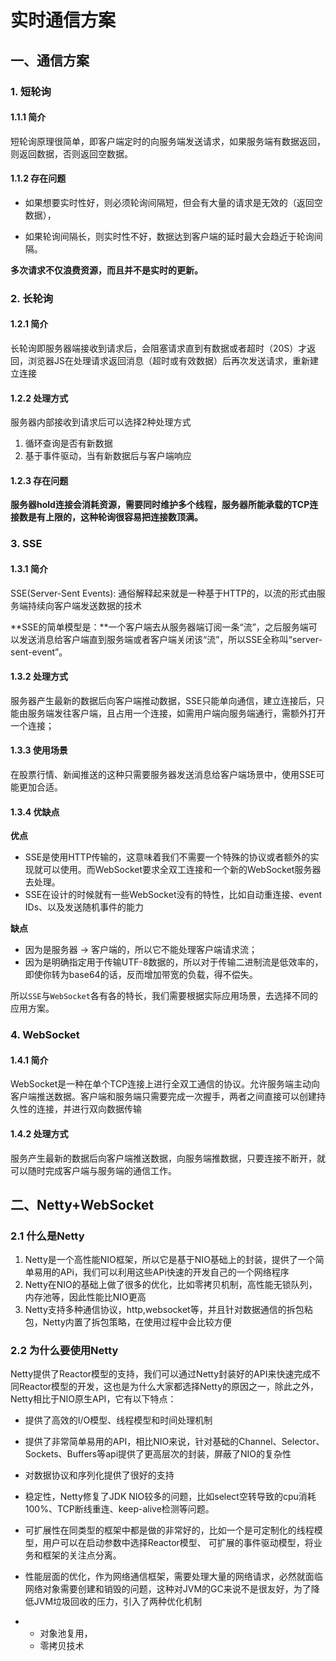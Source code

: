 # 实时通信方案

## 一、通信方案

### 1. 短轮询

#### 1.1.1 简介

短轮询原理很简单，即客户端定时的向服务端发送请求，如果服务端有数据返回，则返回数据，否则返回空数据。

#### 1.1.2 存在问题

- 如果想要实时性好，则必须轮询间隔短，但会有大量的请求是无效的（返回空数据），

- 如果轮询间隔长，则实时性不好，数据达到客户端的延时最大会趋近于轮询间隔。

**多次请求不仅浪费资源，而且并不是实时的更新。**

### 2. 长轮询

#### 1.2.1 简介

长轮询即服务器端接收到请求后，会阻塞请求直到有数据或者超时（20S）才返回，浏览器JS在处理请求返回消息（超时或有效数据）后再次发送请求，重新建立连接

#### 1.2.2 处理方式

服务器内部接收到请求后可以选择2种处理方式

1. 循环查询是否有新数据
2. 基于事件驱动，当有新数据后与客户端响应

#### 1.2.3 存在问题

**服务器hold连接会消耗资源，需要同时维护多个线程，服务器所能承载的TCP连接数是有上限的，这种轮询很容易把连接数顶满。**

### 3. SSE

#### 1.3.1 简介

SSE(Server-Sent Events): 通俗解释起来就是一种基于HTTP的，以流的形式由服务端持续向客户端发送数据的技术

**SSE的简单模型是：**一个客户端去从服务器端订阅一条“流”，之后服务端可以发送消息给客户端直到服务端或者客户端关闭该“流”，所以SSE全称叫“server-sent-event”。

#### 1.3.2 处理方式

服务器产生最新的数据后向客户端推动数据，SSE只能单向通信，建立连接后，只能由服务端发往客户端，且占用一个连接，如需用户端向服务端通行，需额外打开一个连接；

#### 1.3.3 使用场景

在股票行情、新闻推送的这种只需要服务器发送消息给客户端场景中，使用SSE可能更加合适。

#### 1.3.4 优缺点

**优点**

- SSE是使用HTTP传输的，这意味着我们不需要一个特殊的协议或者额外的实现就可以使用。而WebSocket要求全双工连接和一个新的WebSocket服务器去处理。
- SSE在设计的时候就有一些WebSocket没有的特性，比如自动重连接、event IDs、以及发送随机事件的能力

**缺点**

- 因为是服务器 -> 客户端的，所以它不能处理客户端请求流；
- 因为是明确指定用于传输UTF-8数据的，所以对于传输二进制流是低效率的，即使你转为base64的话，反而增加带宽的负载，得不偿失。

所以`SSE`与`WebSocket`各有各的特长，我们需要根据实际应用场景，去选择不同的应用方案。

### 4. WebSocket

#### 1.4.1 简介

WebSocket是一种在单个TCP连接上进行全双工通信的协议。允许服务端主动向客户端推送数据。客户端和服务端只需要完成一次握手，两者之间直接可以创建持久性的连接，并进行双向数据传输

#### 1.4.2 处理方式

服务产生最新的数据后向客户端推送数据，向服务端推数据，只要连接不断开，就可以随时完成客户端与服务端的通信工作。

## 二、Netty+WebSocket

### 2.1 什么是Netty

1. Netty是一个高性能NIO框架，所以它是基于NIO基础上的封装，提供了一个简单易用的APi，我们可以利用这些APi快速的开发自己的一个网络程序
2. Netty在NIO的基础上做了很多的优化，比如零拷贝机制，高性能无锁队列，内存池等，因此性能比NIO更高
3. Netty支持多种通信协议，http,websocket等，并且针对数据通信的拆包粘包，Netty内置了拆包策略，在使用过程中会比较方便

### 2.2 为什么要使用Netty

Netty提供了Reactor模型的支持，我们可以通过Netty封装好的API来快速完成不同Reactor模型的开发，这也是为什么大家都选择Netty的原因之一，除此之外，Netty相比于NIO原生API，它有以下特点：

- 提供了高效的I/O模型、线程模型和时间处理机制

- 提供了非常简单易用的API，相比NIO来说，针对基础的Channel、Selector、Sockets、Buffers等api提供了更高层次的封装，屏蔽了NIO的复杂性

- 对数据协议和序列化提供了很好的支持

- 稳定性，Netty修复了JDK NIO较多的问题，比如select空转导致的cpu消耗100%、TCP断线重连、keep-alive检测等问题。

- 可扩展性在同类型的框架中都是做的非常好的，比如一个是可定制化的线程模型，用户可以在启动参数中选择Reactor模型、 可扩展的事件驱动模型，将业务和框架的关注点分离。

- 性能层面的优化，作为网络通信框架，需要处理大量的网络请求，必然就面临网络对象需要创建和销毁的问题，这种对JVM的GC来说不是很友好，为了降低JVM垃圾回收的压力，引入了两种优化机制

- - 对象池复用，
  - 零拷贝技术
